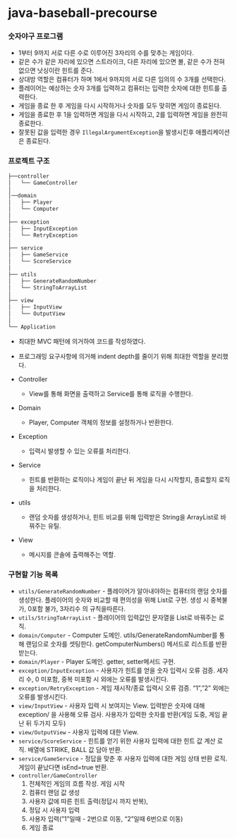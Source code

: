 # java-baseball-precourse

### 숫자야구 프로그램
- 1부터 9까지 서로 다른 수로 이루어진 3자리의 수를 맞추는 게임이다.
- 같은 수가 같은 자리에 있으면 스트라이크, 다른 자리에 있으면 볼, 같은 수가 전혀 없으면 낫싱이란 힌트를 준다.
- 상대방 역할은 컴퓨터가 하며 1에서 9까지의 서로 다른 임의의 수 3개를 선택한다.
- 플레이어는 예상하는 숫자 3개를 입력하고 컴퓨터는 입력한 숫자에 대한 힌트를 출력한다.
- 게임을 종료 한 후 게임을 다시 시작하거나 숫자를 모두 맞히면 게임이 종료된다.
- 게임을 종료한 후 1을 입력하면 게임을 다시 시작하고, 2를 입력하면 게임을 완전히 종료한다.
- 잘못된 값을 입력한 경우 `IllegalArgumentException`을 발생시킨후 애플리케이션은 종료된다.


### 프로젝트 구조
```bash
├──controller
│   └── GameController
│   
│──domain
│   ├── Player
│   └── Computer
│ 
├── exception
│   ├── InputException
│   └── RetryException
│
├── service
│   ├── GameService
│   └── ScoreService
│
├── utils
│   ├── GenerateRandomNumber
│   └── StringToArrayList
│
├── view
│   ├── InputView
│   └── OutputView
│
└── Application
``` 
- 최대한 MVC 패턴에 의거하여 코드를 작성하였다.
- 프로그래밍 요구사항에 의거해 indent depth를 줄이기 위해 최대한 역할을 분리했다.

- Controller
  - View를 통해 화면을 출력하고 Service를 통해 로직을 수행한다.
- Domain
  - Player, Computer 객체의 정보를 설정하거나 반환한다.
- Exception
  - 입력시 발생할 수 있는 오류를 처리한다.
- Service
  - 힌트를 반환하는 로직이나 게임이 끝난 뒤 게임을 다시 시작할지, 종료할지 로직을 처리한다.
- utils
  - 랜덤 숫자를 생성하거나, 힌트 비교를 위해 입력받은 String을 ArrayList로 바꿔주는 유틸.
- View
  - 메시지를 콘솔에 출력해주는 역할.


### 구현할 기능 목록

- `utils/GenerateRandomNumber` - 플레이어가 알아내야하는 컴퓨터의 랜덤 숫자를 생성한다. 플레이어의 숫자와 비교할 때 편의성을 위해 List로 구현. 생성 시 중복불가, 0포함 불가, 3자리수 의 규칙을따른다.
- `utils/StringToArrayList` - 플레이어의 입력값인 문자열을 List로 바꿔주는 로직.
- `domain/Computer` - Computer 도메인. utils/GenerateRandomNumber를 통해 랜덤으로 숫자를 셋팅한다. getComputerNumbers() 메서드로 리스트를 반환받는다.
- `domain/Player` - Player 도메인. getter, setter메서드 구현.
- `exception/InputException` - 사용자가 힌트를 얻을 숫자 입력시 오류 검증. 세자리 수, 0 미포함, 중복 미포함 시 외에는 오류를 발생시킨다.
- `exception/RetryException` - 게임 재시작/종료 입력시 오류 검증. “1”,”2” 외에는 오류를 발생시킨다.
- `view/InputView` - 사용자 입력 시 보여지는 View.  입력받은 숫자에 대해 exception/ 을 사용해 오류 검사. 사용자가 입력한 숫자를 반환(게임 도중, 게임 끝난 뒤 두가지 모두)
- `view/OutputView` - 사용자 입력에 대한 View.
- `service/ScoreService` - 힌트를 얻기 위한 사용자 입력에 대한 힌트 값 계산 로직.  배열에 STRIKE, BALL 값 담아 반환.
- `service/GameService` - 정답을 맞춘 후 사용자 입력에 대한 게임 상태 반환 로직. 게임이 끝났다면 isEnd=true 반환.
- `controller/GameController`
  1. 전체적인 게임의 흐름 작성. 게임 시작
  2. 컴퓨터 랜덤 값 생성
  3. 사용자 값에 따른 힌트 출력(정답시 까지 반복),
  4. 정답 시 사용자 입력
  5. 사용자 입력(”1”일때 - 2번으로 이동, “2”일때 6번으로 이동)
  6. 게임 종료




